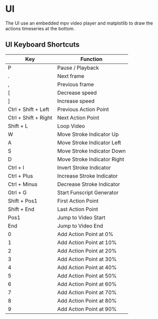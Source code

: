 # UI

The UI use an embedded mpv video player and matplotlib to draw the actions timeseries at the bottom.

## UI Keyboard Shortcuts

| Key                  | Function                    |
| -------------------- | --------------------------- |
| P                    | Pause / Playback            |
| .                    | Next frame                  |
| ,                    | Previous frame              |
| [                    | Decrease speed              |
| ]                    | Increase speed              |
| Ctrl + Shift + Left  | Previous Action Point       |
| Ctrl + Shift + Right | Next Action Point           |
| Shift + L            | Loop Video                  |
| W                    | Move Stroke Indicator Up    |
| A                    | Move Stroke Indicator Left  |
| S                    | Move Stroke Indicator Down  |
| D                    | Move Stroke Indicator Right |
| Ctrl + I             | Invert Stroke Indicator     |
| Ctrl + Plus          | Increase Stroke Indicator   |
| Ctrl + Minus         | Decrease Stroke Indicator   |
| Gtrl + G             | Start Funscript Generator   |
| Shift + Pos1         | First Action Point          |
| Shift + End          | Last Action Point           |
| Pos1                 | Jump to Video Start         |
| End                  | Jump to Video End           |
| 0                    | Add Action Point at 0%      |
| 1                    | Add Action Point at 10%     |
| 2                    | Add Action Point at 20%     |
| 3                    | Add Action Point at 30%     |
| 4                    | Add Action Point at 40%     |
| 5                    | Add Action Point at 50%     |
| 6                    | Add Action Point at 60%     |
| 7                    | Add Action Point at 70%     |
| 8                    | Add Action Point at 80%     |
| 9                    | Add Action Point at 90%     |
